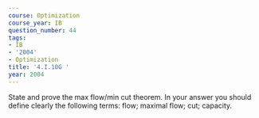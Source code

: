 ```yaml
---
course: Optimization
course_year: IB
question_number: 44
tags:
- IB
- '2004'
- Optimization
title: '4.I.10G '
year: 2004
---
```



State and prove the max flow/min cut theorem. In your answer you should define clearly the following terms: flow; maximal flow; cut; capacity.